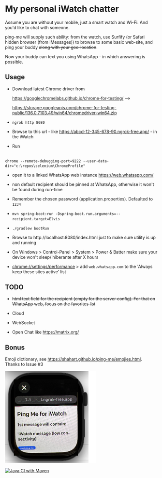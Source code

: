 # My personal iWatch chatter #

Assume you are without your mobile, just a smart watch and Wi-Fi. And you'd like to chat with someone.

ping-me will supply such ability: from the watch, use Surfify (or Safari hidden browser (from iMessages)) to browse to some basic web-site, and ping your buddy ~~along with your geo-location~~.

Now your buddy can text you using WhatsApp - in which answering is possible.

## Usage

- Download latest Chrome driver from 

    https://googlechromelabs.github.io/chrome-for-testing/ --> 

    https://storage.googleapis.com/chrome-for-testing-public/136.0.7103.49/win64/chromedriver-win64.zip

- `ngrok http 8080`

- Browse to this url - like https://abcd-12-345-678-90.ngrok-free.app/ - in the iWatch

- Run

######       
    chrome --remote-debugging-port=9222 --user-data-dir="c:\repos\selenium\ChromeProfile"

- open it to a linked WhatsApp web instance https://web.whatsapp.com/

- non default recipient should be pinned at WhatsApp, otherwise it won't be found during run-time

- Remember the chosen password (application.properties). Defaulted to `1234`

- `mvn spring-boot:run -Dspring-boot.run.arguments=--recipient.target=Elvis`
- `./gradlew bootRun`

- Browse to http://localhost:8080/index.html just to make sure utility is up and running

- On Windows > Control-Panel > System > Power & Batter make sure your device won't sleep/ hiberante after X hours

- [chrome://settings/performance](chrome://settings/performance) > add `web.whatsapp.com` to the 'Always keep these sites active' list

## TODO

- ~~html text field for the recipient (empty for the server config). For that on WhatsApp web, focus on the favorites list~~

- Cloud
- WebSocket
- Open Chat like https://matrix.org/

## Bonus

Emoji dictionary, see https://shahart.github.io/ping-me/emojies.html. Thanks to Issue #3

![](docs/ping-me.png)

[![Java CI with Maven](https://github.com/shahart/ping-me/actions/workflows/maven.yml/badge.svg)](https://github.com/shahart/ping-me/actions/workflows/maven.yml)
